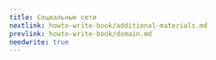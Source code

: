 ```yaml
---
title: Социальные сети
nextlink: howto-write-book/additional-materials.md
prevlink: howto-write-book/domain.md
needwrite: true
---
```

